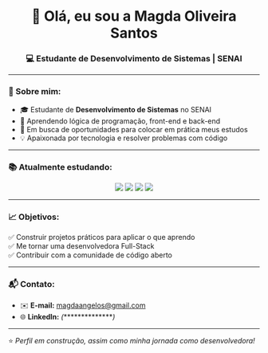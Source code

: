 <!-- Banner de boas-vindas -->
<h1 align="center">👋 Olá, eu sou a Magda Oliveira Santos</h1>
<h3 align="center">💻 Estudante de Desenvolvimento de Sistemas | SENAI</h3>

---

### 🚀 Sobre mim:
- 🎓 Estudante de **Desenvolvimento de Sistemas** no SENAI  
- 🌱 Aprendendo lógica de programação, front-end e back-end  
- 🔭 Em busca de oportunidades para colocar em prática meus estudos  
- 💡 Apaixonada por tecnologia e resolver problemas com código  

---

### 📚 Atualmente estudando:
<div align="center">
  <img src="https://img.shields.io/badge/HTML5-E34F26?style=for-the-badge&logo=html5&logoColor=white" />
  <img src="https://img.shields.io/badge/CSS3-1572B6?style=for-the-badge&logo=css3&logoColor=white" />
  <i class="devicon-css3-plain-wordmark colored"></i>
  <img src="https://img.shields.io/badge/JavaScript-F7DF1E?style=for-the-badge&logo=javascript&logoColor=black" />
  <img src="https://img.shields.io/badge/Java-007396?style=for-the-badge&logo=java&logoColor=white" />
</div>

---

### 📈 Objetivos:
✅ Construir projetos práticos para aplicar o que aprendo  
✅ Me tornar uma desenvolvedora Full-Stack  
✅ Contribuir com a comunidade de código aberto  

---

### 📬 Contato:
- ✉️ **E-mail:** magdaangelos@gmail.com  
- 🌐 **LinkedIn:** *(****************)*  

---

⭐ *Perfil em construção, assim como minha jornada como desenvolvedora!*
